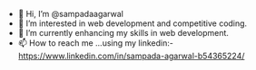 - 👋 Hi, I’m @sampadaagarwal
- 👀 I’m interested in web development and competitive coding.
- 🌱 I’m currently enhancing my skills in web development.
- 📫 How to reach me ...using my linkedin:- https://www.linkedin.com/in/sampada-agarwal-b54365224/

<!---
sampadaagarwal/sampadaagarwal is a ✨ special ✨ repository because its `README.md` (this file) appears on your GitHub profile.
You can click the Preview link to take a look at your changes.
--->
